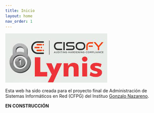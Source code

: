```yaml
---
title: Inicio
layout: home
nav_order: 1
---
```


<img src="img/logo.jpg" />

Esta web ha sido creada para el proyecto final de Administración de Sistemas Informáticos en Red (CFPG) del Instituo [Gonzalo Nazareno](https://dit.gonzalonazareno.org/).



**EN CONSTRUCCIÓN**